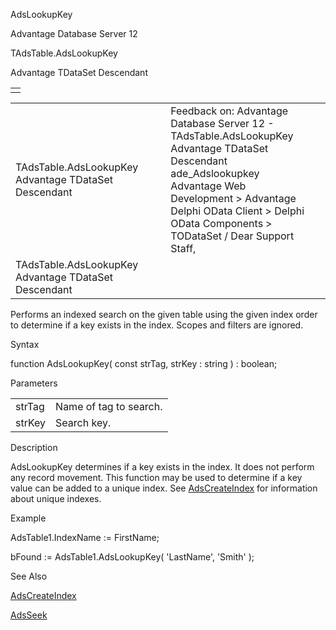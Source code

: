 AdsLookupKey




Advantage Database Server 12  

TAdsTable.AdsLookupKey

Advantage TDataSet Descendant

|  |
| --- |
|  |

|  |  |  |  |  |
| --- | --- | --- | --- | --- |
| TAdsTable.AdsLookupKey  Advantage TDataSet Descendant |  |  | Feedback on: Advantage Database Server 12 - TAdsTable.AdsLookupKey Advantage TDataSet Descendant ade\_Adslookupkey Advantage Web Development > Advantage Delphi OData Client > Delphi OData Components > TODataSet / Dear Support Staff, |  |
| TAdsTable.AdsLookupKey  Advantage TDataSet Descendant |  |  |  |  |

Performs an indexed search on the given table using the given index order to determine if a key exists in the index. Scopes and filters are ignored.

Syntax

function AdsLookupKey( const strTag, strKey : string ) : boolean;

Parameters

|  |  |
| --- | --- |
| strTag | Name of tag to search. |
| strKey | Search key. |

Description

AdsLookupKey determines if a key exists in the index. It does not perform any record movement. This function may be used to determine if a key value can be added to a unique index. See [AdsCreateIndex](ade_adscreateindex.htm) for information about unique indexes.

Example

AdsTable1.IndexName := FirstName;

bFound := AdsTable1.AdsLookupKey( 'LastName', 'Smith' );

See Also

[AdsCreateIndex](ade_adscreateindex.htm)

[AdsSeek](ade_adsseek.htm)